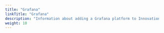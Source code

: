 ```yaml
---
title: "Grafana"
linkTitle: "Grafana"
description: "Information about adding a Grafana platform to Innovation, including: information about components, supported architectures, prerequisites, installation and configuration instructions."
weight: 10
---
```

